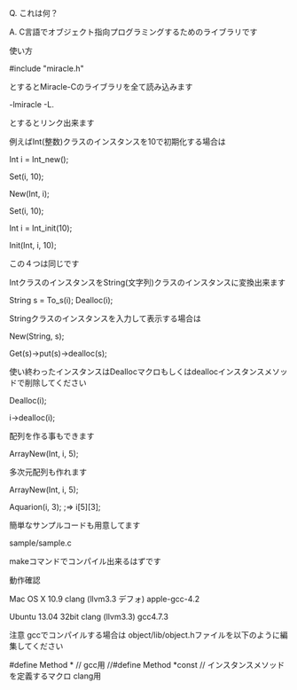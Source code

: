 Q. これは何？

A. C言語でオブジェクト指向プログラミングするためのライブラリです


使い方

 #include "miracle.h"
 
とするとMiracle-Cのライブラリを全て読み込みます

-lmiracle -L.

とするとリンク出来ます

例えばInt(整数)クラスのインスタンスを10で初期化する場合は

Int i = Int_new();

Set(i, 10);


New(Int, i);

Set(i, 10);


Int i = Int_init(10);


Init(Int, i, 10);

この４つは同じです


IntクラスのインスタンスをString(文字列)クラスのインスタンスに変換出来ます

String s = To_s(i); Dealloc(i);


Stringクラスのインスタンスを入力して表示する場合は

New(String, s);

Get(s)->put(s)->dealloc(s);


使い終わったインスタンスはDeallocマクロもしくはdeallocインスタンスメソッドで削除してください

Dealloc(i);

i->dealloc(i);


配列を作る事もできます

ArrayNew(Int, i, 5);


多次元配列も作れます

ArrayNew(Int, i, 5);

Aquarion(i, 3);      ;=> i[5][3];


簡単なサンプルコードも用意してます

sample/sample.c

makeコマンドでコンパイル出来るはずです


動作確認

Mac OS X 10.9 
clang (llvm3.3 デフォ)
apple-gcc-4.2

Ubuntu 13.04 32bit
clang (llvm3.3)
gcc4.7.3


注意
gccでコンパイルする場合は object/lib/object.hファイルを以下のように編集してください

 #define Method * // gcc用
//#define Method *const // インスタンスメソッドを定義するマクロ clang用
